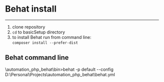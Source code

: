 # Behat install
---------------

1) clone repository
2) `cd` to basicSetup directory
3) to install Behat run from command line:  
`composer install --prefer-dist`

## Behat command line

\automation_php_behat\bin>behat -p default --config D:\Personal\Projects\automation_php_behat\behat.yml
